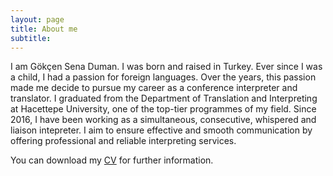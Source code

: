 ```yaml
---
layout: page
title: About me
subtitle: 
---
```


I am Gökçen Sena Duman. I was born and raised in Turkey. Ever since I was a child, I had a passion for foreign languages. Over the years, this passion made me decide to pursue my career as a conference interpreter and translator. I graduated from the Department of Translation and Interpreting at Hacettepe University, one of the top-tier programmes of my field. Since 2016, I have been working as a simultaneous, consecutive, whispered and liaison intepreter. I aim to ensure effective and smooth communication by offering professional and reliable interpreting services. 

You can download my <a href="https://www.w3schools.com">CV</a> for further information.
